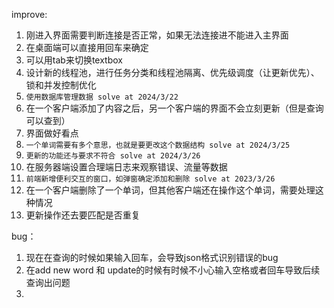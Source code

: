 improve:
1. 刚进入界面需要判断连接是否正常，如果无法连接进不能进入主界面 
2. 在桌面端可以直接用回车来确定
3. 可以用tab来切换textbox
4. 设计新的线程池，进行任务分类和线程池隔离、优先级调度（让更新优先）、锁和并发控制优化
5. `使用数据库管理数据 solve at 2024/3/22`
6. 在一个客户端添加了内容之后，另一个客户端的界面不会立刻更新（但是查询可以查到）
7. 界面做好看点
8. `一个单词需要有多个意思，也就是要更改这个数据结构 solve at 2024/3/25`
9. `更新的功能还与要求不符合 solve at 2024/3/26`
10. 在服务器端设置合理端日志来观察错误、流量等数据
11. `前端新增便利交互的窗口，如弹窗确定添加和删除 solve at 2023/3/26`
12. 在一个客户端删除了一个单词，但其他客户端还在操作这个单词，需要处理这种情况
13. 更新操作还去要匹配是否重复

bug：
1. 现在在查询的时候如果输入回车，会导致json格式识别错误的bug
2. 在add new word 和 update的时候有时候不小心输入空格或者回车导致后续查询出问题
3. 